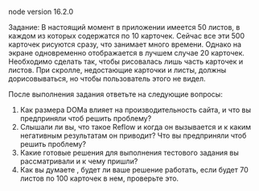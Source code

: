 node version 16.2.0

Задание: В настоящий момент в приложении имеется 50 листов, в каждом из которых содержатся по 10 карточек. Сейчас все эти 500 карточек рисуются сразу, что занимает много времени. Однако на экране одновременно отображается в лучшем случае 20 карточек. Необходимо сделать так, чтобы рисовалась лишь часть карточек и листов. При скролле, недостающие карточки и листы, должны дорисовываться, но чтобы пользователь этого не видел.  

После выполнения задания ответьте на следующие вопросы:
1) Как размера DOMа влияет на производительность сайта, и что вы предприняли чтоб решить проблему?
2) Слышали ли вы, что такое Reflow и когда он вызывается и к каким негативным результатам он приводит? Что вы предприняли чтоб решить проблему?
3) Какие готовые решения для выполнения тестового задания вы рассматривали и к чему пришли?
4) Как вы думаете , будет ли ваше решение работать, если будет 70 листов по 100 карточек в нем, проверьте это.
